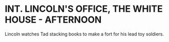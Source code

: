 # INT. LINCOLN'S OFFICE, THE WHITE HOUSE - AFTERNOON

Lincoln watches Tad stacking books to make a fort for his
lead toy soldiers.
